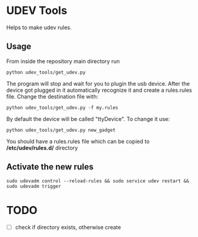 # UDEV Tools

Helps to make udev rules.

## Usage

From inside the repository main directory run

    python udev_tools/get_udev.py

The program will stop and wait for you to plugin the usb device. After the device got plugged in it automatically recognize it and create a rules.rules file.
Change the destination file with:

    python udev_tools/get_udev.py -f my.rules

By default the device will be called "ttyDevice". To change it use:

    python udev_tools/get_udev.py new_gadget

You should have a rules.rules file which can be copied to **/etc/udev/rules.d/** directory

## Activate the new rules 

    sudo udevadm control --reload-rules && sudo service udev restart && sudo udevadm trigger

# TODO

- [ ] check if directory exists, otherwise create